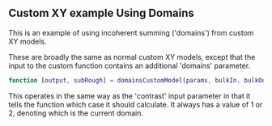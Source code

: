 ## Custom XY example Using Domains

This is an example of using incoherent summing ('domains') from custom 
XY models.

These are broadly the same as normal custom XY models, except that the
input to the custom function contains an additional 'domains' parameter.

``` matlab
function [output, subRough] = domainsCustomModel(params, bulkIn, bulkOut, contrast, domain)
```

This operates in the same way as the 'contrast' input parameter in that it
tells the function which case it should calculate. It always has a value 
of 1 or 2, denoting which is the current domain.
